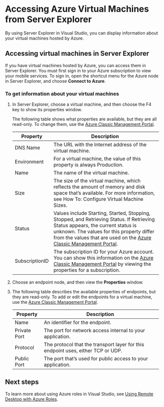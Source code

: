 <properties
    pageTitle="Accessing Azure Virtual Machines from Server Explorer | Azure"
    description="Get an overview of how to view create and manage Azure virtual machines (VMs) in Server Explorer in Visual Studio."
    services="visual-studio-online"
    documentationcenter="na"
    author="TomArcher"
    manager="douge"
    editor="" />
<tags
    ms.assetid="eb3afde6-ba90-4308-9ac1-3cc29da4ede0"
    ms.service="multiple"
    ms.devlang="dotnet"
    ms.topic="article"
    ms.tgt_pltfrm="na"
    ms.workload="multiple"
    ms.date="11/18/2016"
    wacn.date=""
    ms.author="tarcher" />

# Accessing Azure Virtual Machines from Server Explorer
By using Server Explorer in Visual Studio, you can display information about your virtual machines hosted by Azure.

## Accessing virtual machines in Server Explorer
If you have virtual machines hosted by Azure, you can access them in Server Explorer. You must first sign in to your Azure subscription to view your mobile services. To sign in, open the shortcut menu for the Azure node in Server Explorer, and choose **Connect to Azure**.

### To get information about your virtual machines
1. In Server Explorer, choose a virtual machine, and then choose the F4 key to show its properties window.
   
    The following table shows what properties are available, but they are all read-only. To change them, use the [Azure Classic Management Portal](https://manage.windowsazure.cn).
   
   | Property | Description |
   | --- | --- |
   | DNS Name |The URL with the Internet address of the virtual machine. |
   | Environment |For a virtual machine, the value of this property is always Production. |
   | Name |The name of the virtual machine. |
   | Size |The size of the virtual machine, which reflects the amount of memory and disk space that’s available. For more information, see How To: Configure Virtual Machine Sizes. |
   | Status |Values include Starting, Started, Stopping, Stopped, and Retrieving Status. If Retrieving Status appears, the current status is unknown. The values for this property differ from the values that are used on the [Azure Classic Management Portal](https://manage.windowsazure.cn). |
   | SubscriptionID |The subscription ID for your Azure account. You can show this information on the [Azure Classic Management Portal](https://manage.windowsazure.cn) by viewing the properties for a subscription. |
2. Choose an endpoint node, and then view the **Properties** window.
3. The following table describes the available properties of endpoints, but they are read-only. To add or edit the endpoints for a virtual machine, use the [Azure Classic Management Portal](https://manage.windowsazure.cn). 
   
   | Property | Description |
   | --- | --- |
   | Name |An identifier for the endpoint. |
   | Private Port |The port for network access internal to your application. |
   | Protocol |The protocol that the transport layer for this endpoint uses, either TCP or UDP. |
   | Public Port |The port that’s used for public access to your application. |

## Next steps
To learn more about using Azure roles in Visual Studio, see [Using Remote Desktop with Azure Roles](/documentation/articles/vs-azure-tools-remote-desktop-roles/).


